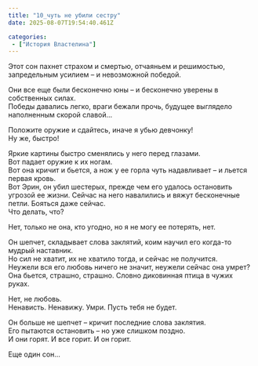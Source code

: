 ```yaml
---
title: "10_чуть не убили сестру"
date: 2025-08-07T19:54:40.461Z

categories:
 - ["История Властелина"]
---
```


Этот сон пахнет страхом и смертью, отчаяньем и решимостью, запредельным
усилием – и невозможной победой.

Они все еще были бесконечно юны – и бесконечно уверены в собственных
силах.  
Победы давались легко, враги бежали прочь, будущее выглядело наполненным
скорой славой…

Положите оружие и сдайтесь, иначе я убью девчонку!  
Ну же, быстро!  
  
Яркие картины быстро сменялись у него перед глазами.  
Вот падает оружие к их ногам.  
Вот она кричит и бьется, а нож у ее горла чуть надавливает – и льется
первая кровь.  
Вот Эрин, он убил шестерых, прежде чем его удалось остановить угрозой ее
жизни. Сейчас на него навалились и вяжут бесконечные петли. Бояться даже
сейчас.  
Что делать, что?

Нет, только не она, кто угодно, но я не могу ее потерять, нет.  
  
Он шепчет, складывает слова заклятий, коим научил его когда-то мудрый
наставник.  
Но сил не хватит, их не хватило тогда, и сейчас не получится.  
Неужели вся его любовь ничего не значит, неужели сейчас она умрет?  
Она бьется, страшно, страшно. Словно диковинная птица в чужих руках.

Нет, не любовь.  
Ненависть. Ненавижу. Умри. Пусть тебя не будет.  
  
Он больше не шепчет – кричит последние слова заклятия.  
Его пытаются остановить – но уже слишком поздно.  
И они горят. И все горит. И он горит.  
  
Еще один сон…

